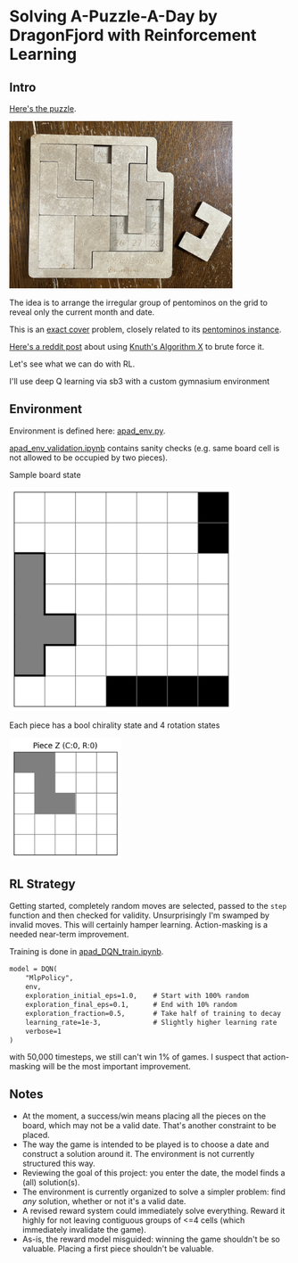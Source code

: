 # Solving A-Puzzle-A-Day by DragonFjord with Reinforcement Learning

## Intro

[Here's the puzzle](https://www.dragonfjord.com/product/a-puzzle-a-day/).

<img src="puzzle.jpg" alt="My puzzle, ready for an April 14th solution" width="400"/>

The idea is to arrange the irregular group of pentominos on the grid to reveal only the current month and date.

This is an [exact cover](https://en.wikipedia.org/wiki/Exact_cover) problem, closely related to its [pentominos instance](https://en.wikipedia.org/wiki/Exact_cover#Pentomino_tiling).

[Here's a reddit post](https://www.reddit.com/r/puzzles/comments/t9uejy/analysis_of_a_puzzle_a_day/) about using [Knuth's Algorithm X](https://en.wikipedia.org/wiki/Knuth%27s_Algorithm_X) to brute force it.

Let's see what we can do with RL.

I'll use deep Q learning via sb3 with a custom gymnasium environment

## Environment

Environment is defined here: [apad_env.py](apad_env.py).

[apad_env_validation.ipynb](apad_env_validation.ipynb) contains sanity checks (e.g. same board cell is not allowed to be occupied by two pieces).

Sample board state

<img src="board_state.png" alt="" width="400"/>

Each piece has a bool chirality state and 4 rotation states

<img src="single_piece.png" alt="" width="200"/>

## RL Strategy

Getting started, completely random moves are selected, passed to the `step` function and then checked for validity. Unsurprisingly I'm swamped by invalid moves. This will certainly hamper learning. Action-masking is a needed near-term improvement. 

Training is done in [apad_DQN_train.ipynb](apad_DQN_train.ipynb).

```
model = DQN(
    "MlpPolicy", 
    env, 
    exploration_initial_eps=1.0,    # Start with 100% random
    exploration_final_eps=0.1,      # End with 10% random  
    exploration_fraction=0.5,       # Take half of training to decay
    learning_rate=1e-3,             # Slightly higher learning rate
    verbose=1
)
```

with 50,000 timesteps, we still can't win 1% of games. I suspect that action-masking will be the most important improvement.

## Notes

- At the moment, a success/win means placing all the pieces on the board, which may not be a valid date. That's another constraint to be placed.
- The way the game is intended to be played is to choose a date and construct a solution around it. The environment is not currently structured this way.
- Reviewing the goal of this project: you enter the date, the model finds a (all) solution(s).
- The environment is currently organized to solve a simpler problem: find *any* solution, whether or not it's a valid date.
- A revised reward system could immediately solve everything. Reward it highly for not leaving contiguous groups of <=4 cells (which immediately invalidate the game).
- As-is, the reward model misguided: winning the game shouldn't be so valuable. Placing a first piece shouldn't be valuable.
